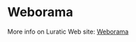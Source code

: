 # Weborama

More info on Luratic Web site: [Weborama](https://www.luratic.com/posts/templates/tags/Weborama/)
